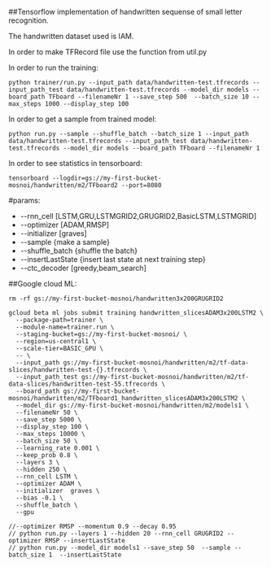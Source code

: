 ##Tensorflow implementation of handwritten sequense of small letter recognition.

The handwritten dataset used is IAM.

In order to make TFRecord file use the function from util.py

In order to run the training: 
```shell
python trainer/run.py --input_path data/handwritten-test.tfrecords --input_path_test data/handwritten-test.tfrecords --model_dir models --board_path TFboard --filenameNr 1 --save_step 500  --batch_size 10 --max_steps 1000 --display_step 100
```

In order to get a sample from trained model:
```shell
python run.py --sample --shuffle_batch --batch_size 1 --input_path data/handwritten-test.tfrecords --input_path_test data/handwritten-test.tfrecords --model_dir models --board_path TFboard --filenameNr 1
```

In order to see statistics in tensorboard:
```shell
tensorboard --logdir=gs://my-first-bucket-mosnoi/handwritten/m2/TFboard2 --port=8080
```

#params:
  * --rnn_cell \[LSTM,GRU,LSTMGRID2,GRUGRID2,BasicLSTM,LSTMGRID\]
  * --optimizer \[ADAM,RMSP\]
  * --initializer  \[graves\]
  * --sample {make a sample}
  * --shuffle_batch {shuffle the batch}
  * --insertLastState {insert last state at next training step}
  * --ctc_decoder \[greedy,beam_search\]

##Google cloud ML:
```shell
rm -rf gs://my-first-bucket-mosnoi/handwritten3x200GRUGRID2

gcloud beta ml jobs submit training handwritten_slicesADAM3x200LSTM2 \
  --package-path=trainer \
  --module-name=trainer.run \
  --staging-bucket=gs://my-first-bucket-mosnoi/ \
  --region=us-central1 \
  --scale-tier=BASIC_GPU \
  -- \
  --input_path gs://my-first-bucket-mosnoi/handwritten/m2/tf-data-slices/handwritten-test-{}.tfrecords \
  --input_path_test gs://my-first-bucket-mosnoi/handwritten/m2/tf-data-slices/handwritten-test-55.tfrecords \
  --board_path gs://my-first-bucket-mosnoi/handwritten/m2/TFboard1_handwritten_slicesADAM3x200LSTM2 \
  --model_dir gs://my-first-bucket-mosnoi/handwritten/m2/models1 \
  --filenameNr 50 \
  --save_step 5000 \
  --display_step 100 \
  --max_steps 10000 \
  --batch_size 50 \
  --learning_rate 0.001 \
  --keep_prob 0.8 \
  --layers 3 \
  --hidden 250 \
  --rnn_cell LSTM \
  --optimizer ADAM \
  --initializer  graves \
  --bias -0.1 \
  --shuffle_batch \
  --gpu
  ```
  
  ```shell
  //--optimizer RMSP --momentum 0.9 --decay 0.95
  // python run.py --layers 1 --hidden 20 --rnn_cell GRUGRID2 --optimizer RMSP --insertLastState
  // python run.py --model_dir models1 --save_step 50  --sample --batch_size 1  --insertLastState
  ```
  
